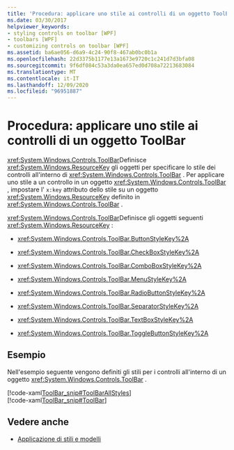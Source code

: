 ```yaml
---
title: 'Procedura: applicare uno stile ai controlli di un oggetto ToolBar'
ms.date: 03/30/2017
helpviewer_keywords:
- styling controls on toolbar [WPF]
- toolbars [WPF]
- customizing controls on toolbar [WPF]
ms.assetid: ba6ae056-d6a9-4c24-90f8-467ab0bc0b1a
ms.openlocfilehash: 22d3375b1177e13a1673e9720c1c241d7d3bfa08
ms.sourcegitcommit: 9f6df084c53a3da0ea657ed0d708a72213683084
ms.translationtype: MT
ms.contentlocale: it-IT
ms.lasthandoff: 12/09/2020
ms.locfileid: "96951887"
---
```

# <a name="how-to-style-controls-on-a-toolbar"></a>Procedura: applicare uno stile ai controlli di un oggetto ToolBar
<xref:System.Windows.Controls.ToolBar>Definisce <xref:System.Windows.ResourceKey> gli oggetti per specificare lo stile dei controlli all'interno di <xref:System.Windows.Controls.ToolBar> .  Per applicare uno stile a un controllo in un oggetto <xref:System.Windows.Controls.ToolBar> , impostare l' `x:key` attributo dello stile su un oggetto <xref:System.Windows.ResourceKey> definito in <xref:System.Windows.Controls.ToolBar> .  
  
 <xref:System.Windows.Controls.ToolBar>Definisce gli oggetti seguenti <xref:System.Windows.ResourceKey> :  
  
- <xref:System.Windows.Controls.ToolBar.ButtonStyleKey%2A>  
  
- <xref:System.Windows.Controls.ToolBar.CheckBoxStyleKey%2A>  
  
- <xref:System.Windows.Controls.ToolBar.ComboBoxStyleKey%2A>  
  
- <xref:System.Windows.Controls.ToolBar.MenuStyleKey%2A>  
  
- <xref:System.Windows.Controls.ToolBar.RadioButtonStyleKey%2A>  
  
- <xref:System.Windows.Controls.ToolBar.SeparatorStyleKey%2A>  
  
- <xref:System.Windows.Controls.ToolBar.TextBoxStyleKey%2A>  
  
- <xref:System.Windows.Controls.ToolBar.ToggleButtonStyleKey%2A>  
  
## <a name="example"></a>Esempio  
 Nell'esempio seguente vengono definiti gli stili per i controlli all'interno di un oggetto <xref:System.Windows.Controls.ToolBar> .  
  
 [!code-xaml[ToolBar_snip#ToolBarAllStyles](~/samples/snippets/csharp/VS_Snippets_Wpf/ToolBar_snip/CS/pane1.xaml#toolbarallstyles)]  
[!code-xaml[ToolBar_snip#ToolBar](~/samples/snippets/csharp/VS_Snippets_Wpf/ToolBar_snip/CS/pane1.xaml#toolbar)]  
  
## <a name="see-also"></a>Vedere anche

- [Applicazione di stili e modelli](/dotnet/desktop-wpf/fundamentals/styles-templates-overview)
